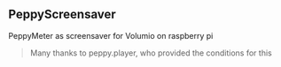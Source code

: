 ## PeppyScreensaver
PeppyMeter as screensaver for Volumio on raspberry pi
>Many thanks to peppy.player, who provided the conditions for this

 
